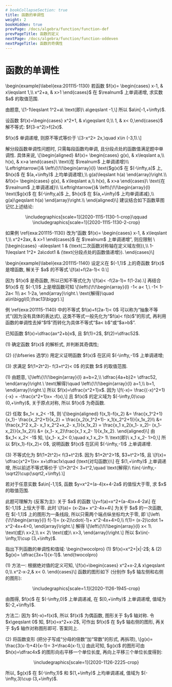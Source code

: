 ```yaml
---
# bookCollapseSection: true
title: 函数的单调性
weight: 2
bookHidden: true
prevPage: /docs/algebra/function/function-def
prevPageTitle: 函数的定义
nextPage: /docs/algebra/function/function-oddeven
nextPageTitle: 函数的奇偶性
---
```


# 函数的单调性

<p>\begin{example}\label{exa:201115-1130}
    若函数 $f(x)= \begin{cases}
        x-1, & x\leqslant 1,\\
        x^2+a, & x>1
    \end{cases}$ 在 $\realnum$ 上单调递增, 求实数 $a$ 的取值范围.
</p>
</myexample>
<mysolution>
    <p>由题意,
    \[1-1\leqslant 1^2+a\ \text{即}\ a\geqslant -1,\]
    所以 $a\in[-1,+\infty)$.
</p>
</mysolution>

<myexercise>
    <p>设函数 $f(x)=\begin{cases}
      x^2+1, & x\geqslant 0,\\
      1, & x< 0,\end{cases}$
    解不等式: $f(3-x^2)>f(2x)$.
</p>
</myexercise>
<mysolution>
    <p>    $f(x)$ 单调递增, 则原不等式等价于
    \[3-x^2> 2x,\quad x\in (-3,1).\]
</p>
</mysolution>

</p>
<p>解分段函数单调性问题时, 只需每段函数均单调, 且分段点处的函数值满足题中单调性. 具体来说,
\[\begin{aligned}
    &f(x)= \begin{cases}
            g(x), & x\leqslant a,\\
            h(x), & x>a
        \end{cases}\ \text{在 $\realnum$ 上单调递增}\\
    \Leftrightarrow{}& \left\{\!\!\begin{array}{l}
        \text{$g(x)$ 在 $(-\infty,a]$ 上, $h(x)$ 在 $(a,+\infty)$ 上均单调递增},\\
        g(a)\leqslant h(a)
        \end{array}\right.\\
    &f(x)= \begin{cases}
            g(x), & x\leqslant a,\\
            h(x), & x>a
        \end{cases}\ \text{在 $\realnum$ 上单调递减}\\
    \Leftrightarrow{}& \left\{\!\!\begin{array}{l}
        \text{$g(x)$ 在 $(-\infty,a]$ 上, $h(x)$ 在 $(a,+\infty)$ 上均单调递减},\\
        g(a)\geqslant h(a)
        \end{array}\right.\\
\end{aligned}\]
建议结合如下函数草图记忆上述结论:
<center>
    \includegraphics[scale=1]{2020-1115-1130-1-crop}\qquad
    \includegraphics[scale=1]{2020-1115-1130-2-crop}
</center>
</p>
<p>如果例 \ref{exa:201115-1130} 改为“函数 $f(x)= \begin{cases}
    x-1, & x\leqslant 1,\\
    x^2+2ax, & x>1
\end{cases}$ 在 $\realnum$ 上单调递增”, 则应限制
\[\begin{cases}
    -a\leqslant 1 & (\text{二次函数对称轴在定义域左侧}),\\
    1-1\leqslant 1^2+ 2a\cdot1 & (\text{分段点处的函数值递增}).
    \end{cases}\]
</p>
<p></p>
<p>\begin{example}\label{exa:201115-1140}
    设定义在 $(-1,1)$ 上的奇函数 $f(x)$ 是增函数, 解关于 $a$ 的不等式 
    \[f(a)+f(2a-1)< 0.\]
</p>
</myexample>
<mysolution>
    <p>因为 $f(x)$ 是奇函数, 所以已知不等式化为
    \[f(a)< -f(2a-1)= f(1-2a).\]
    再结合 $f(x)$ 在 $(-1,1)$ 上是增函数可知
    \[\left\{\!\!\begin{array}{l}
        -1< a< 1,\ -1< 1-2a< 1\\
        a< 1-2a,
        \end{array}\right.\ \text{解得}\quad a\in\biggl(0,\frac13\biggr).\]
</p>
</mysolution>
<myremark>
    <p>例 \ref{exa:201115-1140} 中的不等式 $f(a)+f(2a-1)< 0$ 可以称为“抽象不等式”(因为没有具体的表达式), 这类不等式一般先化为“$f(a)< f(b)$”的形式, 再利用函数的单调性去掉“$f$”而转化为具体不等式“$a< b$”或“$a>b$”.
</p>
</myremark>


<p><myexample>
<p>已知函数 $f(x)=\dfrac{ax^2+b}x$, 且 $f(1)=2$, $f(2)=\dfrac52$.
</p>
<p>(1) 确定函数 $f(x)$ 的解析式, 并判断其奇偶性;
</p>
<p>(2) ({\bfseries 选学}) 用定义证明函数 $f(x)$ 在区间 $(-\infty,-1)$ 上单调递增;
</p>
<p>(3) 求满足 $f(1+2t^2)- f(3+t^2)< 0$ 的实数 $t$ 的取值范围.
</p>
</myexample>
<mysolution>
    <p>(1) 由题意,
    \[\left\{\!\!\begin{array}{l}
        a+b=2,\\
        \dfrac{4a+b}2= \dfrac52,
       \end{array}\right.\ \text{解得}\quad
       \left\{\!\!\begin{array}{l}
        a=1,\\
        b=1,
       \end{array}\right.\]
    所以 $f(x)=\dfrac{x^2+1}x$. 因为
    \[f(-x)= \frac{(-x)^2+1}{-x}
        = -\frac{x^2+1}x= -f(x),\]
    且 $f(x)$ 的定义域为 $(-\infty,0)\cup (0,+\infty)$, 关于原点对称, 所以 $f(x)$ 为奇函数.
</p>
<p>(2) 任取 $x_1< x_2< -1$, 则
    \[\begin{aligned}
        f(x_1)-f(x_2)
        &= \frac{x_1^2+1}{x_1}- \frac{x_2^2+1}{x_2}
         = \frac{x_2(x_1^2+1)- x_1(x_2^2+1)}{x_1x_2}\\
        &= \frac{x_1^2 x_2- x_1 x_2^2+x_2- x_1}{x_1x_2}
         = \frac{x_1 x_2(x_1- x_2)- (x_1- x_2)}{x_1x_2}\\
        &= (x_1- x_2)\frac{x_1 x_2- 1}{x_1x_2}.
        \end{aligned}\]
    由 $x_1< x_2< -1$ 知,
    \[x_1- x_2< 0,\quad x_1 x_2> 1\ \text{即}\ x_1 x_2- 1>0,\]
    所以 $f(x_1)-f(x_2)< 0$, 说明函数 $f(x)$ 在区间 $(-\infty,-1)$ 上单调递增.
</p>
<p>(3) 不等式化为 $f(1+2t^2)< f(3+t^2)$. 因为 $1+2t^2>1$, $3+t^2>1$, 且
    \[f(x)= \dfrac{x^2+1}x= x+\dfrac1x\quad (\text{对勾函数})\]
    在 $(1,+\infty)$ 上单调递增, 所以前述不等式等价于 
    \[1+2t^2< 3+t^2,\quad \text{解得}\ 
        t\in(-\infty,-\sqrt2)\cup(\sqrt2,+\infty).\]    
</p>
</mysolution>

<myexample>
<p>若对于任意实数 $a\in[-1,1]$, 函数 $y=x^2+(a-4)x+4-2a$ 的值恒大于零, 求 $x$ 的取值范围.
</p>
</myexample>
<mysolution>
    <p>此题可理解为 (反客为主): 关于 $a$ 的函数 
    \[y=f(a)=x^2+(a-4)x+4-2a\]
    在 $[-1,1]$ 上恒大于零. 此时
    \[f(a)= (x-2)a+ x^2-4x+4\]
    为关于 $a$ 的一次函数, 在 $[-1,1]$ 上的图形为一条线段, 所以只需两个端点纵坐标均大于零, 即
    \[\left\{\!\!\begin{array}{l}
        f(-1)= (x-2)\cdot(-1)+ x^2-4x+4>0,\\
        f(1)= (x-2)\cdot 1+ x^2-4x+4>0,
    \end{array}\right.\]
    解得
    \[\left\{\!\!\begin{array}{l}
        x< 1\ \text{或}\ x>2,\\
        x< 2\ \text{或}\ x>3,
    \end{array}\right.\]
    所以 $x\in(-\infty,1)\cup (3,+\infty)$.
</p>
</mysolution>

<myexample>
<p>指出下列函数的单调性和值域:
    \begin{twocolpro}
    (1) $f(x)=x^2+|x|-2$; & (2) $g(x)= \dfrac{3x+1}{x-1}$.
    \end{twocolpro}
</p>
</myexample>
<mysolution>
    <p>(1) 方法一: 根据绝对值的定义可知,
    \[f(x)=\begin{cases}
        x^2+x-2,& x\geqslant 0,\\
        x^2-x-2,& x< 0.
        \end{cases}\]
    函数的图形如下 (分别作 $y$ 轴左侧和右侧的图形):
</p>
<p><center>
        \includegraphics[scale=1.1]{2020-1126-1945-crop}
    </center>
</p>
<p>由图得, $f(x)$ 在 $(-\infty,0)$ 上单调递减, 在 $[0,+\infty)$ 上单调递增, 值域为 $[-2,+\infty)$.
</p>
<p>方法二: 因为 $f(-x)=f(x)$, 所以 $f(x)$ 为偶函数, 图形关于 $y$ 轴对称. 令 $x\geqslant 0$ 知, $f(x)=x^2+x-2$, 可作出 $f(x)$ 在 $y$ 轴右侧的图形, 再关于 $y$ 轴作对称图形即可. 答案同上. 
</p>
<p>(2) 将函数变形 (把分子写成“分母的倍数”加“常数”的形式, 再拆项),
    \[g(x)= \frac{3(x-1)+4}{x-1}= 3+\frac4{x-1},\]
    由此可知, $g(x)$ 的图形可由 $h(x)=\dfrac4x$ 的图形向右平移一个单位长度, 再向上平移三个单位长度得到:
</p>
<p><center>
        \includegraphics[scale=1]{2020-1126-2225-crop}
    </center>
</p>
<p>所以, $g(x)$ 在 $(-\infty,1)$ 和 $(1,+\infty)$ 上均单调递减, 值域为 $(-\infty,3)\cup (3,+\infty)$.
</p>
</mysolution>
